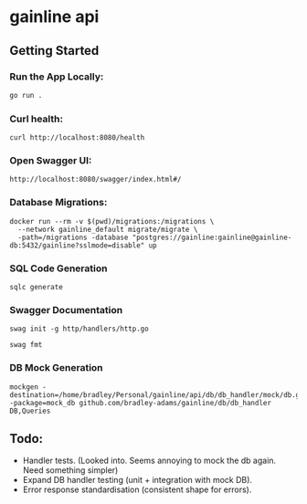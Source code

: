 # gainline api

## Getting Started

### Run the App Locally:
```bash
go run .
```

### Curl health:
```
curl http://localhost:8080/health
```

### Open Swagger UI:
```
http://localhost:8080/swagger/index.html#/
```

### Database Migrations:
```
docker run --rm -v $(pwd)/migrations:/migrations \
  --network gainline_default migrate/migrate \
  -path=/migrations -database "postgres://gainline:gainline@gainline-db:5432/gainline?sslmode=disable" up
```

### SQL Code Generation
```
sqlc generate
```

### Swagger Documentation
```
swag init -g http/handlers/http.go
```
```
swag fmt
```

### DB Mock Generation
```
mockgen -destination=/home/bradley/Personal/gainline/api/db/db_handler/mock/db.go -package=mock_db github.com/bradley-adams/gainline/db/db_handler DB,Queries
```

## Todo:
- Handler tests. (Looked into. Seems annoying to mock the db again. Need something simpler)
- Expand DB handler testing (unit + integration with mock DB).
- Error response standardisation (consistent shape for errors).
